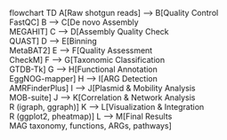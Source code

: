 flowchart TD
    A[Raw shotgun reads] --> B[Quality Control<br/>FastQC]
    B --> C[De novo Assembly<br/>MEGAHIT]
    C --> D[Assembly Quality Check<br/>QUAST]
    D --> E[Binning<br/>MetaBAT2]
    E --> F[Quality Assessment<br/>CheckM]
    F --> G[Taxonomic Classification<br/>GTDB-Tk]
    G --> H[Functional Annotation<br/>EggNOG-mapper]
    H --> I[ARG Detection<br/>AMRFinderPlus]
    I --> J[Plasmid & Mobility Analysis<br/>MOB-suite]
    J --> K[Correlation & Network Analysis<br/>R (igraph, ggraph)]
    K --> L[Visualization & Integration<br/>R (ggplot2, pheatmap)]
    L --> M[Final Results<br/>MAG taxonomy, functions, ARGs, pathways]
